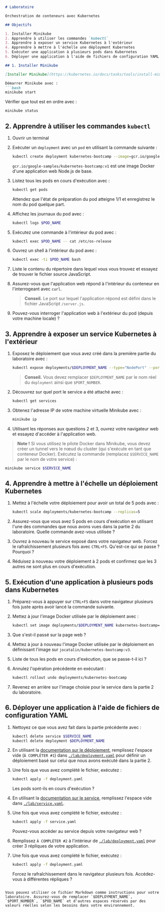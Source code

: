 ```markdown
# Laboratoire

Orchestration de conteneurs avec Kubernetes

## Objectifs

1. Installer Minikube
2. Apprendre à utiliser les commandes `kubectl`
3. Apprendre à exposer un service Kubernetes à l'extérieur
4. Apprendre à mettre à l'échelle une déployment Kubernetes
5. Exécuter une application à plusieurs pods dans Kubernetes
6. Déployer une application à l'aide de fichiers de configuration YAML

## 1. Installer Minikube

[Installer Minikube](https://kubernetes.io/docs/tasks/tools/install-minikube/) en suivant les instructions en fonction de votre système d'exploitation.

Démarrer Minikube avec :
```bash
minikube start
```

Vérifier que tout est en ordre avec :
```bash
minikube status
```

## 2. Apprendre à utiliser les commandes `kubectl`

1. Ouvrir un terminal

2. Exécuter un `deployment` avec un `pod` en utilisant la commande suivante :
   ```bash
   kubectl create deployment kubernetes-bootcamp --image=gcr.io/google-samples/kubernetes-bootcamp:v1
   ```
   `gcr.io/google-samples/kubernetes-bootcamp:v1` est une image Docker d'une application web Node.js de base.

3. Listez tous les pods en cours d'exécution avec :
   ```bash
   kubectl get pods
   ```
   Attendez que l'état de préparation du pod atteigne 1/1 et enregistrez le nom du pod quelque part.

4. Affichez les journaux du pod avec :
   ```bash
   kubectl logs $POD_NAME
   ```

5. Exécutez une commande à l'intérieur du pod avec :
   ```bash
   kubectl exec $POD_NAME -- cat /etc/os-release
   ```

6. Ouvrez un shell à l'intérieur du pod avec :
   ```bash
   kubectl exec -ti $POD_NAME bash
   ```

7. Liste le contenu du répertoire dans lequel vous vous trouvez et essayez de trouver le fichier source JavaScript.

8. Assurez-vous que l'application web répond à l'intérieur du conteneur en l'interrogeant avec `curl`.

   > **Conseil.** Le port sur lequel l'application répond est défini dans le fichier JavaScript `/server.js`.

9. Pouvez-vous interroger l'application web à l'extérieur du pod (depuis votre machine locale) ?

## 3. Apprendre à exposer un service Kubernetes à l'extérieur

1. Exposez le déploiement que vous avez créé dans la première partie du laboratoire avec :
   ```bash
   kubectl expose deployments/$DEPLOYMENT_NAME --type="NodePort" --port $PORT_NUMBER
   ```

   > **Conseil.** Vous devez remplacer `$DEPLOYMENT_NAME` par le nom réel du `deployment` ainsi que `$PORT_NUMBER`.

2. Découvrez sur quel port le service a été attaché avec :
   ```bash
   kubectl get services
   ```

3. Obtenez l'adresse IP de votre machine virtuelle Minikube avec :
   ```bash
   minikube ip
   ```

4. Utilisant les réponses aux questions 2 et 3, ouvrez votre navigateur web et essayez d'accéder à l'application web.

> **Note !** Si vous utilisez le pilote Docker dans Minikube, vous devez créer un tunnel vers le nœud du cluster (qui s'exécute en tant que conteneur Docker). Exécutez la commande (remplacez `$SERVICE_NAME` par le nom de votre service) :

```bash
minikube service $SERVICE_NAME
```

## 4. Apprendre à mettre à l'échelle un déploiement Kubernetes

1. Mettez à l'échelle votre déploiement pour avoir un total de 5 pods avec :
   ```bash
   kubectl scale deployments/kubernetes-bootcamp --replicas=5
   ```

2. Assurez-vous que vous avez 5 pods en cours d'exécution en utilisant l'une des commandes que nous avons vues dans la partie 2 du laboratoire. Quelle commande avez-vous utilisée ?

3. Ouvrez à nouveau le service exposé dans votre navigateur web. Forcez le rafraîchissement plusieurs fois avec `CTRL+F5`. Qu'est-ce qui se passe ? Pourquoi ?

4. Réduisez à nouveau votre déploiement à 2 pods et confirmez que les 3 autres ne sont plus en cours d'exécution.

## 5. Exécution d'une application à plusieurs pods dans Kubernetes

1. Préparez-vous à appuyer sur `CTRL+F5` dans votre navigateur plusieurs fois juste après avoir lancé la commande suivante.

2. Mettez à jour l'image Docker utilisée par le déploiement avec :
   ```bash
   kubectl set image deployments/$DEPLOYMENT_NAME kubernetes-bootcamp=jocatalin/kubernetes-bootcamp:v2
   ```

3. Que s'est-il passé sur la page web ?

4. Mettez à jour à nouveau l'image Docker utilisée par le déploiement en définissant l'image sur `jocatalin/kubernetes-bootcamp:v3`.

5. Liste de tous les pods en cours d'exécution, que se passe-t-il ici ?

6. Annulez l'opération précédente en exécutant :
   ```bash
   kubectl rollout undo deployments/kubernetes-bootcamp
   ```

7. Revenez en arrière sur l'image choisie pour le service dans la partie 2 du laboratoire.

## 6. Déployer une application à l'aide de fichiers de configuration YAML

1. Nettoyez ce que vous avez fait dans la partie précédente avec :
   ```bash
   kubectl delete service $SERVICE_NAME
   kubectl delete deployment $DEPLOYMENT_NAME
   ```

2. En utilisant la [documentation sur le déploiement](https://kubernetes.io/docs/concepts/workloads/controllers/deployment/), remplissez l'espace vide (`À COMPLÉTER #1`) dans [`./lab/deployment.yaml`](./lab/deployment.yaml) pour définir un déploiement basé sur celui que nous avons exécuté dans la partie 2.

3. Une fois que vous avez complété le fichier, exécutez :
   ```bash
   kubectl apply -f deployment.yaml
   ```
   Les pods sont-ils en cours d'exécution ?

4. En utilisant la [documentation sur le service](https://kubernetes.io/docs/concepts/services-networking/service/), remplissez l'espace vide dans [`./lab/service.yaml`](./lab/service.yaml).



5. Une fois que vous avez complété le fichier, exécutez :
   ```bash
   kubectl apply -f service.yaml
   ```
   Pouvez-vous accéder au service depuis votre navigateur web ?

6. Remplissez `À COMPLÉTER #2` à l'intérieur de [`./lab/deployment.yaml`](./lab/deployment.yaml) pour créer 3 répliques de votre application.

7. Une fois que vous avez complété le fichier, exécutez :
   ```bash
   kubectl apply -f deployment.yaml
   ```
   Forcez le rafraîchissement dans le navigateur plusieurs fois. Accédez-vous à différentes répliques ?
```

Vous pouvez utiliser ce fichier Markdown comme instructions pour votre laboratoire. Assurez-vous de remplacer `$DEPLOYMENT_NAME`, `$PORT_NUMBER`, `$POD_NAME` et d'autres espaces réservés par des valeurs réelles selon les besoins dans votre environnement.